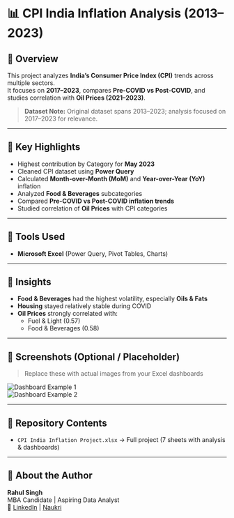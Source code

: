 # 📊 CPI India Inflation Analysis (2013–2023)

## 🔹 Overview  
This project analyzes **India’s Consumer Price Index (CPI)** trends across multiple sectors.  
It focuses on **2017–2023**, compares **Pre-COVID vs Post-COVID**, and studies correlation with **Oil Prices (2021–2023)**.  

> **Dataset Note:** Original dataset spans 2013–2023; analysis focused on 2017–2023 for relevance.  

---

## 🔹 Key Highlights  
- Highest contribution by Category for **May 2023**
- Cleaned CPI dataset using **Power Query**  
- Calculated **Month-over-Month (MoM)** and **Year-over-Year (YoY)** inflation  
- Analyzed **Food & Beverages** subcategories  
- Compared **Pre-COVID vs Post-COVID inflation trends**  
- Studied correlation of **Oil Prices** with CPI categories  

---

## 🔹 Tools Used  
- **Microsoft Excel** (Power Query, Pivot Tables, Charts)  

---

## 🔹 Insights  
- **Food & Beverages** had the highest volatility, especially **Oils & Fats**  
- **Housing** stayed relatively stable during COVID  
- **Oil Prices** strongly correlated with:  
  - Fuel & Light (0.57)  
  - Food & Beverages (0.58)  

---

## 🔹 Screenshots (Optional / Placeholder)
> Replace these with actual images from your Excel dashboards  

![Dashboard Example 1](images/dashboard1.png)  
![Dashboard Example 2](images/dashboard2.png)  

---

## 🔹 Repository Contents  
- `CPI India Inflation Project.xlsx` → Full project (7 sheets with analysis & dashboards)  

---

## 👤 About the Author  
**Rahul Singh**  
MBA Candidate | Aspiring Data Analyst  
📌 [LinkedIn](www.linkedin.com/in/rahul-singh-184951257) | [Naukri](https://www.naukri.com/mnjuser/profile?id=&altresid)

